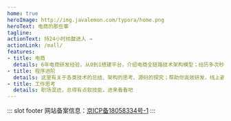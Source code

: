 ```yaml
---
home: true
heroImage: http://img.javalemon.com/typora/home.png
heroText: 电商的那些事
tagline: 
actionText: 持24小时核酸进入 →
actionLink: /mall/
features:
- title: 电商
  details: 6年电商研发经验，从0到1搭建平台，介绍电商全链路技术架构模型；经历多次秒杀、抢购活动，全方位保障稳定性；丰富的产品解决方案。
- title: 程序进阶
  details: 这里有关于各类技术的总结、架构的思考、源码的探究；帮助你高效研发，线上避坑指北
- title: 工作思考
  details: 职场混迹，总得有点软技能，进来看看吧
---
```


::: slot footer
网站备案信息：[京ICP备18058334号-1](https://beian.miit.gov.cn/)
:::

